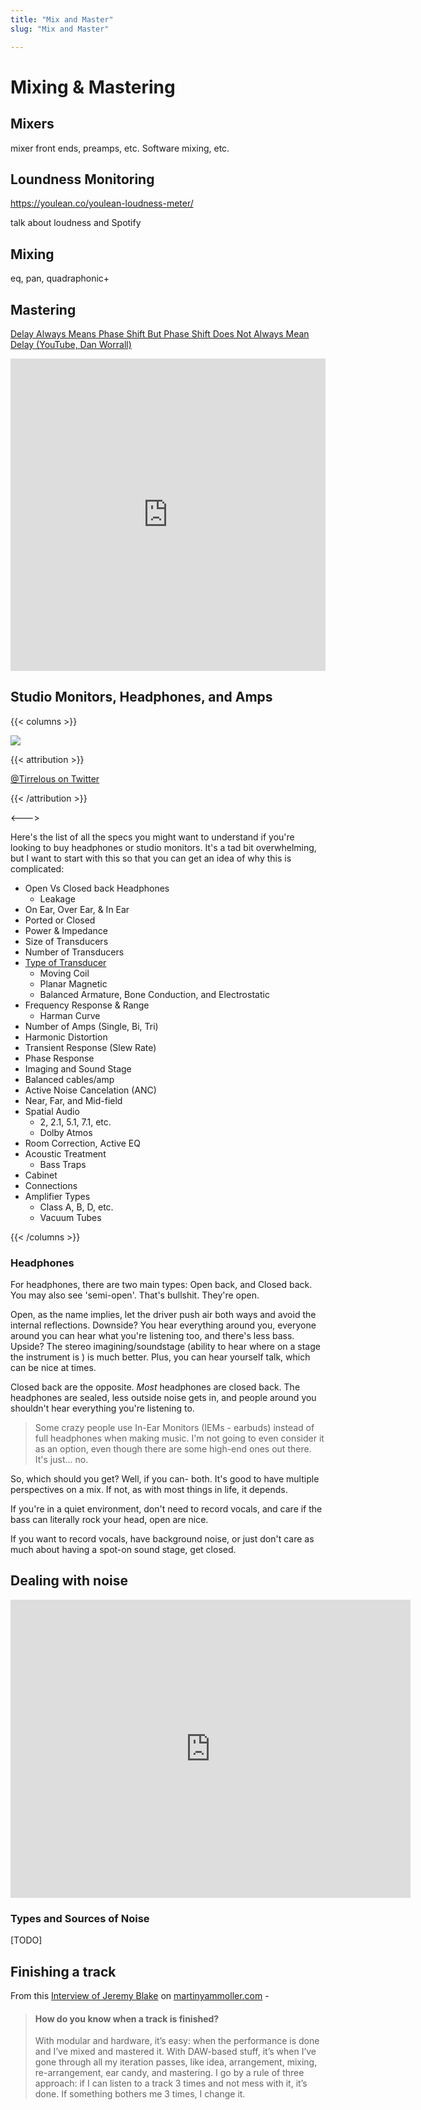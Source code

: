 ```yaml
---
title: "Mix and Master"
slug: "Mix and Master"

---
```


# Mixing & Mastering

## Mixers

mixer front ends, preamps, etc. Software mixing, etc.

## Loundness Monitoring

https://youlean.co/youlean-loudness-meter/

talk about loudness and Spotify

## Mixing

eq, pan, quadraphonic+

## Mastering

[Delay Always Means Phase Shift But Phase Shift Does Not Always Mean Delay (YouTube, Dan Worrall)](https://youtu.be/H3ZyaXgTqjM)

<iframe width="100%" height="500" src="https://www.youtube.com/embed/s6Bo9VN4z3w" frameborder="0" allow="accelerometer; autoplay; clipboard-write; encrypted-media; gyroscope; picture-in-picture" allowfullscreen></iframe>

## Studio Monitors, Headphones, and Amps

{{< columns >}}

![](https://pbs.twimg.com/media/Dzobc0wWoAAQuJ8?format=jpg&name=large)

{{< attribution >}}

[@Tirrelous on Twitter](https://twitter.com/Tirrelous/status/1097219650868396032/photo/1)

{{< /attribution >}}

<--->

Here's the list of all the specs you might want to understand if you're looking to buy headphones or studio monitors. It's a tad bit overwhelming, but I want to start with this so that you can get an idea of why this is complicated:

* Open Vs Closed back Headphones
  * Leakage
* On Ear, Over Ear, & In Ear
* Ported or Closed
* Power & Impedance
* Size of Transducers
* Number of Transducers
* [Type of Transducer](https://www.headphonesty.com/2017/04/5-types-headphone-drivers-know/)
  * Moving Coil
  * Planar Magnetic
  * Balanced Armature, Bone Conduction, and Electrostatic
* Frequency Response & Range
  * Harman Curve
* Number of Amps (Single, Bi, Tri)
* Harmonic Distortion
* Transient Response (Slew Rate)
* Phase Response
* Imaging and Sound Stage
* Balanced cables/amp
* Active Noise Cancelation (ANC)
* Near, Far, and Mid-field
* Spatial Audio
  * 2, 2.1, 5.1, 7.1, etc.
  * Dolby Atmos
* Room Correction, Active EQ
* Acoustic Treatment
  * Bass Traps
* Cabinet
* Connections
* Amplifier Types
  * Class A, B, D, etc.
  * Vacuum Tubes

{{< /columns >}}

### Headphones

For headphones, there are two main types: Open back, and Closed back. You may also see 'semi-open'. That's bullshit. They're open.

Open, as the name implies, let the driver push air both ways and avoid the internal reflections. Downside? You hear everything around you, everyone around you can hear what you're listening too, and there's less bass. Upside? The stereo imagining/soundstage (ability to hear where on a stage the instrument is ) is much better. Plus, you can hear yourself talk, which can be nice at times.

Closed back are the opposite. *Most* headphones are closed back. The headphones are sealed, less outside noise gets in, and people around you shouldn't hear everything you're listening to.

> Some crazy people use In-Ear Monitors (IEMs - earbuds) instead of full headphones when making music. I'm not going to even consider it as an option, even though there are some high-end ones out there. It's just... no.

So, which should you get? Well, if you can- both. It's good to have multiple perspectives on a mix. If not, as with most things in life, it depends.

If you're in a quiet environment, don't need to record vocals, and care if the bass can literally rock your head, open are nice.

If you want to record vocals, have background noise, or just don't care as much about having a spot-on sound stage, get closed.

## Dealing with noise

<iframe id="reddit-embed" src="https://www.redditmedia.com/r/iiiiiiitttttttttttt/comments/o4kpj1/layer_one_first_always/?ref_source=embed&amp;ref=share&amp;embed=true&amp;theme=dark" sandbox="allow-scripts allow-same-origin allow-
popups" style="border: none;" height="477" width="640" scrolling="no"></iframe>

### Types and Sources of Noise

[TODO]

## Finishing a track

From this [Interview of Jeremy Blake](http://martinyammoller.com/9oddquestionsformusicgearjunkies/red-means-recording-jeremy-blake/) on [martinyammoller.com](http://martinyammoller.com) -

> #### **How do you know when a track is finished?**
>
> With modular and hardware, it’s easy: when the performance is done and I’ve mixed and mastered it. With DAW-based stuff, it’s when I’ve gone through all my iteration passes, like idea, arrangement, mixing, re-arrangement, ear candy, and mastering. I go by a rule of three approach: if I can listen to a track 3 times and not mess with it, it’s done. If something bothers me 3 times, I change it.